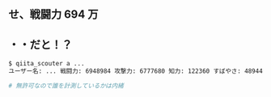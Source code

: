 ##  せ、戦闘力 694 万 <!-- .element: class="fragment roll-in" -->
## ・・だと！？ <!-- .element: class="fragment roll-in" -->

~~~bash
$ qiita_scouter a ...
ユーザー名: ... 戦闘力: 6948984 攻撃力: 6777680 知力: 122360 すばやさ: 48944

# 無許可なので誰を計測しているかは内緒
~~~
 <!-- .element: class="fragment roll-in" -->
